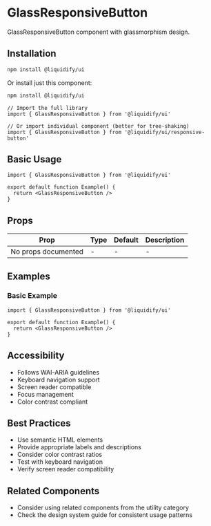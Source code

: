 # GlassResponsiveButton

GlassResponsiveButton component with glassmorphism design.

## Installation

```bash
npm install @liquidify/ui
```

Or install just this component:

```bash
npm install @liquidify/ui
```

```tsx
// Import the full library
import { GlassResponsiveButton } from '@liquidify/ui'

// Or import individual component (better for tree-shaking)
import { GlassResponsiveButton } from '@liquidify/ui/responsive-button'
```

## Basic Usage

```tsx
import { GlassResponsiveButton } from '@liquidify/ui'

export default function Example() {
  return <GlassResponsiveButton />
}
```

## Props

| Prop | Type | Default | Description |
|------|------|---------|-------------|
| No props documented | - | - | - |

## Examples

### Basic Example

```tsx
import { GlassResponsiveButton } from '@liquidify/ui'

export default function Example() {
  return <GlassResponsiveButton />
}
```



## Accessibility

- Follows WAI-ARIA guidelines
- Keyboard navigation support
- Screen reader compatible
- Focus management
- Color contrast compliant

## Best Practices

- Use semantic HTML elements
- Provide appropriate labels and descriptions
- Consider color contrast ratios
- Test with keyboard navigation
- Verify screen reader compatibility

## Related Components

- Consider using related components from the utility category
- Check the design system guide for consistent usage patterns
